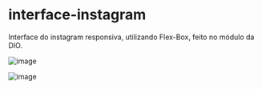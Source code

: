 # interface-instagram

Interface do instagram responsiva, utilizando Flex-Box, feito no módulo da DIO.

![image](https://user-images.githubusercontent.com/82843173/181444988-7dbb40e1-f56d-44c4-ac41-be65bb86eebc.png)

![image](https://user-images.githubusercontent.com/82843173/181445050-6e0b4456-bd61-42e4-b9d8-f40f6491df4e.png)
